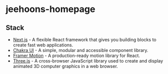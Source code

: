 # jeehoons-homepage

## Stack
- <a href='https://nextjs.org/'>Next.js</a> - A flexible React framework that gives you building blocks to create fast web applications.
- <a href='https://chakra-ui.com/'>Chakra UI</a> - A simple, modular and accessible component library.
- <a href='https://www.framer.com/motion/'>Framer Motion</a> - A production-ready motion library for React.
- <a href='https://threejs.org/'>Three.js</a> - A cross-browser JavaScript library used to create and display animated 3D computer graphics in a web browser.

